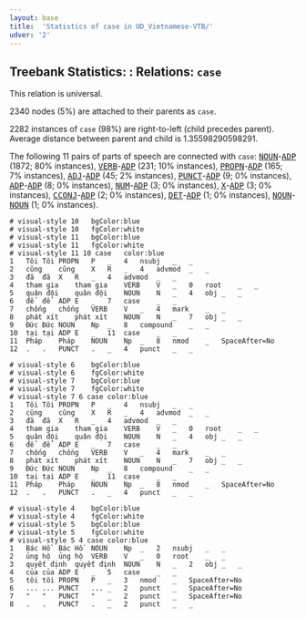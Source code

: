 ```yaml
---
layout: base
title:  'Statistics of case in UD_Vietnamese-VTB/'
udver: '2'
---
```


## Treebank Statistics: : Relations: `case`

This relation is universal.

2340 nodes (5%) are attached to their parents as `case`.

2282 instances of `case` (98%) are right-to-left (child precedes parent).
Average distance between parent and child is 1.35598290598291.

The following 11 pairs of parts of speech are connected with `case`: <tt><a href="vi_vtb-pos-NOUN.html">NOUN</a></tt>-<tt><a href="vi_vtb-pos-ADP.html">ADP</a></tt> (1872; 80% instances), <tt><a href="vi_vtb-pos-VERB.html">VERB</a></tt>-<tt><a href="vi_vtb-pos-ADP.html">ADP</a></tt> (231; 10% instances), <tt><a href="vi_vtb-pos-PROPN.html">PROPN</a></tt>-<tt><a href="vi_vtb-pos-ADP.html">ADP</a></tt> (165; 7% instances), <tt><a href="vi_vtb-pos-ADJ.html">ADJ</a></tt>-<tt><a href="vi_vtb-pos-ADP.html">ADP</a></tt> (45; 2% instances), <tt><a href="vi_vtb-pos-PUNCT.html">PUNCT</a></tt>-<tt><a href="vi_vtb-pos-ADP.html">ADP</a></tt> (9; 0% instances), <tt><a href="vi_vtb-pos-ADP.html">ADP</a></tt>-<tt><a href="vi_vtb-pos-ADP.html">ADP</a></tt> (8; 0% instances), <tt><a href="vi_vtb-pos-NUM.html">NUM</a></tt>-<tt><a href="vi_vtb-pos-ADP.html">ADP</a></tt> (3; 0% instances), <tt><a href="vi_vtb-pos-X.html">X</a></tt>-<tt><a href="vi_vtb-pos-ADP.html">ADP</a></tt> (3; 0% instances), <tt><a href="vi_vtb-pos-CCONJ.html">CCONJ</a></tt>-<tt><a href="vi_vtb-pos-ADP.html">ADP</a></tt> (2; 0% instances), <tt><a href="vi_vtb-pos-DET.html">DET</a></tt>-<tt><a href="vi_vtb-pos-ADP.html">ADP</a></tt> (1; 0% instances), <tt><a href="vi_vtb-pos-NOUN.html">NOUN</a></tt>-<tt><a href="vi_vtb-pos-NOUN.html">NOUN</a></tt> (1; 0% instances).


~~~ conllu
# visual-style 10	bgColor:blue
# visual-style 10	fgColor:white
# visual-style 11	bgColor:blue
# visual-style 11	fgColor:white
# visual-style 11 10 case	color:blue
1	Tôi	Tôi	PROPN	P	_	4	nsubj	_	_
2	cũng	cũng	X	R	_	4	advmod	_	_
3	đã	đã	X	R	_	4	advmod	_	_
4	tham gia	tham gia	VERB	V	_	0	root	_	_
5	quân đội	quân đội	NOUN	N	_	4	obj	_	_
6	để	để	ADP	E	_	7	case	_	_
7	chống	chống	VERB	V	_	4	mark	_	_
8	phát xít	phát xít	NOUN	N	_	7	obj	_	_
9	Đức	Đức	NOUN	Np	_	8	compound	_	_
10	tại	tại	ADP	E	_	11	case	_	_
11	Pháp	Pháp	NOUN	Np	_	8	nmod	_	SpaceAfter=No
12	.	.	PUNCT	.	_	4	punct	_	_

~~~


~~~ conllu
# visual-style 6	bgColor:blue
# visual-style 6	fgColor:white
# visual-style 7	bgColor:blue
# visual-style 7	fgColor:white
# visual-style 7 6 case	color:blue
1	Tôi	Tôi	PROPN	P	_	4	nsubj	_	_
2	cũng	cũng	X	R	_	4	advmod	_	_
3	đã	đã	X	R	_	4	advmod	_	_
4	tham gia	tham gia	VERB	V	_	0	root	_	_
5	quân đội	quân đội	NOUN	N	_	4	obj	_	_
6	để	để	ADP	E	_	7	case	_	_
7	chống	chống	VERB	V	_	4	mark	_	_
8	phát xít	phát xít	NOUN	N	_	7	obj	_	_
9	Đức	Đức	NOUN	Np	_	8	compound	_	_
10	tại	tại	ADP	E	_	11	case	_	_
11	Pháp	Pháp	NOUN	Np	_	8	nmod	_	SpaceAfter=No
12	.	.	PUNCT	.	_	4	punct	_	_

~~~


~~~ conllu
# visual-style 4	bgColor:blue
# visual-style 4	fgColor:white
# visual-style 5	bgColor:blue
# visual-style 5	fgColor:white
# visual-style 5 4 case	color:blue
1	Bác Hồ	Bác Hồ	NOUN	Np	_	2	nsubj	_	_
2	ủng hộ	ủng hộ	VERB	V	_	0	root	_	_
3	quyết định	quyết định	NOUN	N	_	2	obj	_	_
4	của	của	ADP	E	_	5	case	_	_
5	tôi	tôi	PROPN	P	_	3	nmod	_	SpaceAfter=No
6	...	...	PUNCT	...	_	2	punct	_	SpaceAfter=No
7	"	"	PUNCT	"	_	2	punct	_	SpaceAfter=No
8	.	.	PUNCT	.	_	2	punct	_	_

~~~


